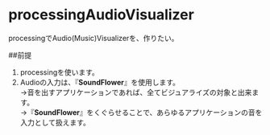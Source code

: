 # processingAudioVisualizer
processingでAudio(Music)Visualizerを、作りたい。  

##前提
1. processingを使います。  
2. Audioの入力は、『**SoundFlower**』を使用します。  
→音を出すアプリケーションであれば、全てビジュアライズの対象と出来ます。  
→『**SoundFlower**』をくぐらせることで、あらゆるアプリケーションの音を入力として扱えます。  
  
